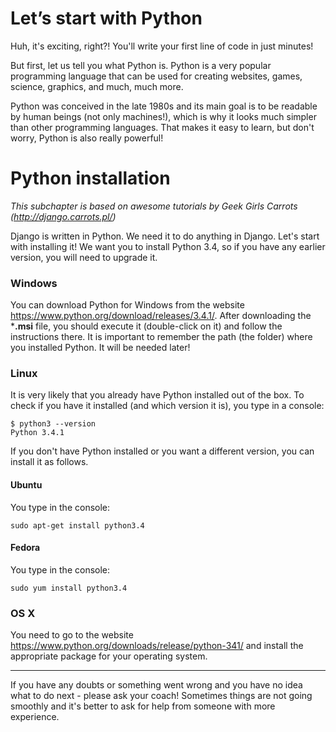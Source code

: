 # Let’s start with Python

Huh, it's exciting, right?! You'll write your first line of code in just minutes!

But first, let us tell you what Python is. Python is a very popular programming language that can be used for creating websites, games, science, graphics, and much, much more.

Python was conceived in the late 1980s and its main goal is to be readable by human beings (not only machines!), which is why it looks much simpler than other programming languages. That makes it easy to learn, but don't worry, Python is also really powerful!

# Python installation

*This subchapter is based on awesome tutorials by Geek Girls Carrots (http://django.carrots.pl/)*

Django is written in Python. We need it to do anything in Django. Let's start with installing it! We want you to install Python 3.4, so if you have any earlier version, you will need to upgrade it.

### Windows

You can download Python for Windows from the website https://www.python.org/download/releases/3.4.1/. After downloading the ***.msi** file, you should execute it (double-click on it) and follow the instructions there. It is important to remember the path (the folder) where you installed Python. It will be needed later!

### Linux

It is very likely that you already have Python installed out of the box. To check if you have it installed (and which version it is), you type in a console:

    $ python3 --version
    Python 3.4.1

If you don't have Python installed or you want a different version, you can install it as follows.

#### Ubuntu

You type in the console:

    sudo apt-get install python3.4


#### Fedora

You type in the console:

    sudo yum install python3.4

### OS X

You need to go to the website https://www.python.org/downloads/release/python-341/ and install the appropriate package for your operating system.

----

If you have any doubts or something went wrong and you have no idea what to do next - please ask your coach! Sometimes things are not going smoothly and it's better to ask for help from someone with more experience.
